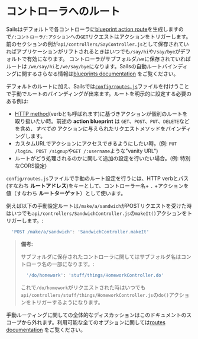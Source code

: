 # コントローラへのルート

Sailsはデフォルトで各コントローラに[blueprint action route](http://sailsjs.org/documentation/reference/blueprint-api)を生成しますので`/:コントローラ/:アクション`への`GET`リクエストはアクションをトリガーします。前のセクションの例が`api/controllers/SayController.js`として保存されていればアプリケーションがリフトされるときはいつでも`/say/hi`や`/say/bye`がデフォルトで有効になります。
コントローラがサブフォルダ`/we`に保存されていればルートは `/we/say/hi`と`/we/say/bye`になります。Sailsの自動ルートバインディングに関するさらなる情報は[blueprints documentation](http://sailsjs.org/documentation/reference/blueprint-api) をご覧ください。

デフォルトのルートに加え、Sailsでは[`config/routes.js`](http://sailsjs.org/documentation/concepts/Routes)ファイルを付けうことで手動でルートのバインディングが出来ます。ルートを明示的に設定する必要のある例は:

+ [HTTP method](http://www.w3.org/Protocols/rfc2616/rfc2616-sec9.html)(verbとも呼ばれます)に基づきアクションが個別のルートを取り扱いたい時。前述の **action blueprint** は `GET`、`POST`、`PUT`、`DELETE`などを含め、*すべての* アクションに与えられたリクエストメソッドをバインディングします。
+ カスタムURLでアクションにアクセスできるようにしたい時。(例: `PUT /login`、`POST /signup`や`GET /:username`ような"vanity URL")
+ ルートがどう処理されるのかに関して追加の設定を行いたい場合。(例: 特別なCORS設定)

`config/routes.js`ファイルで手動のルート設定を行うには、HTTP verbとパス(すなわち **ルートアドレス**)をキーとして、コントローラー名+ `.` +アクションを値（すなわち **ルートターゲット**）として使います。

例えば以下の手動設定ルートは`/make/a/sandwich`がPOSTリクエストを受けた時はいつでも`api/controllers/SandwichController.js`の`makeIt()`アクションをトリガーします。:

```js
  'POST /make/a/sandwich': 'SandwichController.makeIt'
```


> **備考:**
>
> サブフォルダに保存されたコントローラに関してはサブフォルダ名はコントローラ名の一部になります。:
>
> ```js
>   '/do/homework': 'stuff/things/HomeworkController.do'
> ```
>
> これで`/do/homework`がリクエストされた時はいつでも`api/controllers/stuff/things/HomeworkController.js`の`do()`アクションをトリガーするようになります。

手動ルーティングに関しての全体的なディスカッションはこのドキュメントのスコープから外れます。利用可能な全てのオプションに関しては[routes documentation](http://sailsjs.org/documentation/concepts/Routes) をご覧ください。


<docmeta name="displayName" value="Routing to Controllers">
